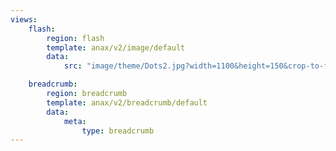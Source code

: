 ```yaml
---
views:
    flash:
        region: flash
        template: anax/v2/image/default
        data:
            src: "image/theme/Dots2.jpg?width=1100&height=150&crop-to-fit&area=0,20,0,0"

    breadcrumb:
        region: breadcrumb
        template: anax/v2/breadcrumb/default
        data:
            meta:
                type: breadcrumb
---
```

